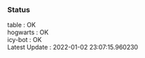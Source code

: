 ### Status


table : OK  
hogwarts : OK  
icy-bot : OK  
Latest Update : 2022-01-02 23:07:15.960230
